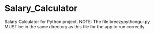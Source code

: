 # Salary_Calculator
Salary Calculator for Python project.  NOTE: The file breezypythongui.py MUST be in the same directory as this file for the app to run correctly
